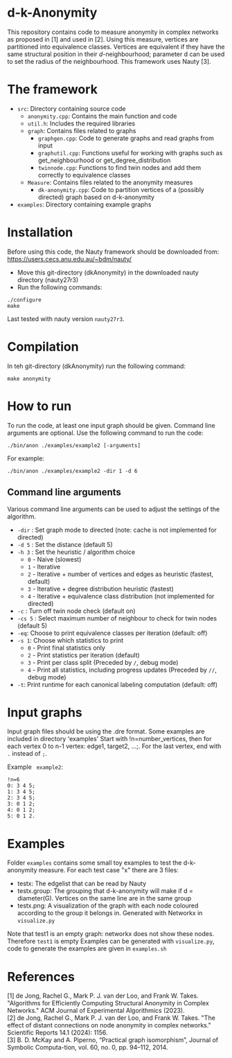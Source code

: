 # d-k-Anonymity
This repository contains code to measure anonymity in complex networks as proposed in [1] and used in [2].
Using this measure, vertices are partitioned into equivalence classes.
Vertices are equivalent if they have the same structural position in their $d$-neighbourhood; parameter d can be used to set the radius of the neighbourhood. This framework uses Nauty [3].

# The framework
* `src`: Directory containing source code
  * `anonymity.cpp`: Contains the main function and code
  * `util.h`: Includes the required libraries
  * `graph`: Contains files related to graphs
      * `graphgen.cpp`: Code to generate graphs and read graphs from input
      * `graphutil.cpp`: Functions useful for working with graphs such as get_neighbourhood or get_degree_distribution
      * `twinnode.cpp`: Functions to find twin nodes and add them correctly to equivalence classes
  * `Measure`: Contains files related to the anonymity measures
      * `dk-anonymity.cpp`: Code to partition vertices of a (possibly directed) graph based on d-k-anonymity
* `examples`: Directory containing example graphs

# Installation
Before using this code, the Nauty framework should be downloaded from: https://users.cecs.anu.edu.au/~bdm/nauty/
* Move this git-directory (dkAnonymity) in the downloaded nauty directory (nauty27r3)
* Run the following commands:
```
./configure
make
```
Last tested with nauty version `nauty27r3`.

# Compilation
In teh git-directory (dkAnonymity) run the following command:
```
make anonymity 
```

# How to run
To run the code, at least one input graph should be given. Command line arguments are optional.
Use the following command to run the code:
```
./bin/anon ./examples/example2 [-arguments]
```
For example:
```
./bin/anon ./examples/example2 -dir 1 -d 6
```

## Command line arguments
Various command line arguments can be used to adjust the settings of the algorithm.

* `-dir` : Set graph mode to directed (note: cache is not implemented for directed)
* `-d 5` : Set the distance (default 5)
* `-h 3` : Set the heuristic / algorithm choice
    * `0` - Naive (slowest)
    * `1` - Iterative
    * `2` - Iterative + number of vertices and edges as heuristic (fastest, default)
    * `3` - Iterative + degree distribution heuristic (fastest)
    * `4` - Iterative + equivalence class distribution (not implemented for directed) 
* `-c` : Turn off twin node check (default on)
* `-cs 5` : Select maximum number of neighbour to check for twin nodes (default 5)
* `-eq`: Choose to print equivalence classes per iteration (default: off)
* `-s 1`: Choose which statistics to print
    * `0` - Print final statistics only
    * `2` - Print statistics per iteration (default)
    * `3` - Print per class split (Preceded by `/`, debug mode)
    * `4` - Print all statistics, including progress updates (Preceded by `//`, debug mode)
* `-t`: Print runtime for each canonical labeling computation (default: off)

# Input graphs

Input graph files should be using the .dre format. Some examples are included in directory 'examples'
Start with !n=number_vertices, then for each vertex 0 to n-1 vertex: edge1, target2, ...;. For the last vertex, end with `.` instead of `;`.

Example ` example2`:

```
!n=6
0: 3 4 5;
1: 3 4 5;
2: 3 4 5;
3: 0 1 2;
4: 0 1 2;
5: 0 1 2.
```
# Examples
Folder `examples` contains some small toy examples to test the d-k-anonymity measure. For each test case "x" there are 3 files:
* testx: The edgelist that can be read by Nauty
* testx.group: The grouping that d-k-anonymity will make if d = diameter(G). Vertices on the same line are in the same group
* testx.png: A visualization of the graph with each node coloured according to the group it belongs in. Generated with Networkx in `visualize.py`

Note that test1 is an empty graph: networkx does not show these nodes. Therefore `test1` is empty
Examples can be generated with `visualize.py`, code to generate the examples are given in `examples.sh`

# References
[1] de Jong, Rachel G., Mark P. J. van der Loo, and Frank W. Takes. "Algorithms for Efficiently Computing Structural Anonymity in Complex Networks." ACM Journal of Experimental Algorithmics (2023). \
[2] de Jong, Rachel G., Mark P. J. van der Loo, and Frank W. Takes. "The effect of distant connections on node anonymity in complex networks." Scientific Reports 14.1 (2024): 1156.
 \
[3] B. D. McKay and A. Piperno, “Practical graph isomorphism”, Journal of Symbolic Computa-tion, vol. 60, no. 0, pp. 94–112, 2014.  <br />